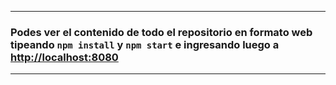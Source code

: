 

---

### Podes ver el contenido de todo el repositorio en formato web tipeando `npm install` y `npm start` e ingresando luego a <http://localhost:8080>

---

